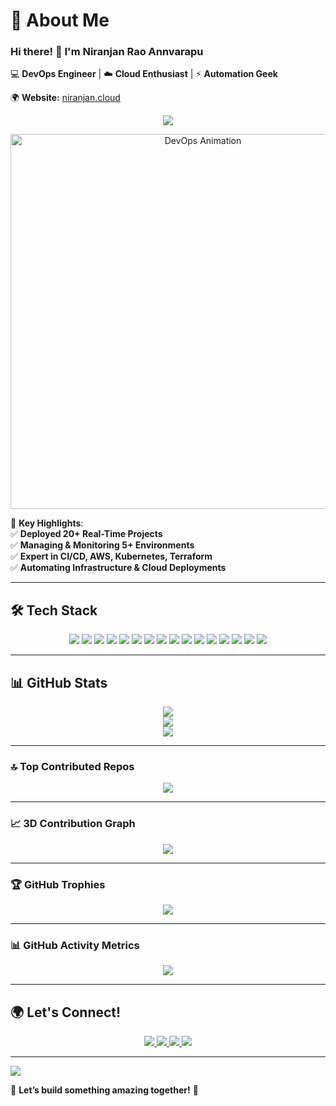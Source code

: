 # 🚀 **About Me**  
### Hi there! 👋 I'm **Niranjan Rao Annvarapu**  
💻 **DevOps Engineer** | ☁️ **Cloud Enthusiast** | ⚡ **Automation Geek**  

🌍 **Website:** [niranjan.cloud](https://niranjan.cloud)  

<p align="center">
  <img src="https://readme-typing-svg.herokuapp.com?font=Fira+Code&size=22&duration=2500&pause=2000&color=0FF7F7&center=true&vCenter=true&multiline=true&width=700&height=70&lines=Hi+there!+I'm+Niranjan+🚀;DevOps+Engineer+%7C+Cloud+Enthusiast+%7C+Automation+Geek;I+Build+Scalable+CI%2FCD+Pipelines+%26+Optimize+Cloud+Infrastructure" />
</p>

<div align="center">  
  <img src="https://camo.githubusercontent.com/d1e9733ec79822bcadf8b9a1035840ee511e2f022fe9f652cc163db23dc171d3/68747470733a2f2f6d656469612e67697068792e636f6d2f6d656469612f53576f536b4e36447854737a71494b4571762f67697068792e676966" width="600" alt="DevOps Animation" />  
</div>  

🚀 **Key Highlights**:  
✅ **Deployed 20+ Real-Time Projects**  
✅ **Managing & Monitoring 5+ Environments**  
✅ **Expert in CI/CD, AWS, Kubernetes, Terraform**  
✅ **Automating Infrastructure & Cloud Deployments**  

---

## 🛠️ **Tech Stack**  

<p align="center">
  <img src="https://img.shields.io/badge/AWS-%23FF9900.svg?style=for-the-badge&logo=amazon-aws&logoColor=white" />
  <img src="https://img.shields.io/badge/Docker-%230db7ed.svg?style=for-the-badge&logo=docker&logoColor=white" />
  <img src="https://img.shields.io/badge/Kubernetes-%23326ce5.svg?style=for-the-badge&logo=kubernetes&logoColor=white" />
  <img src="https://img.shields.io/badge/Terraform-%235835CC.svg?style=for-the-badge&logo=terraform&logoColor=white" />
  <img src="https://img.shields.io/badge/Jenkins-%232C5263.svg?style=for-the-badge&logo=jenkins&logoColor=white" />
  <img src="https://img.shields.io/badge/Git-%23F05033.svg?style=for-the-badge&logo=git&logoColor=white" />
  <img src="https://img.shields.io/badge/GitHub-%23121011.svg?style=for-the-badge&logo=github&logoColor=white" />
  <img src="https://img.shields.io/badge/GitLab-%23181717.svg?style=for-the-badge&logo=gitlab&logoColor=white" />
  <img src="https://img.shields.io/badge/Linux-FCC624?style=for-the-badge&logo=linux&logoColor=black" />
  <img src="https://img.shields.io/badge/Python-3670A0?style=for-the-badge&logo=python&logoColor=ffdd54" />
  <img src="https://img.shields.io/badge/Prometheus-E6522C?style=for-the-badge&logo=Prometheus&logoColor=white" />
  <img src="https://img.shields.io/badge/Grafana-%23F46800.svg?style=for-the-badge&logo=grafana&logoColor=white" />
  <img src="https://img.shields.io/badge/PostgreSQL-%23316192.svg?style=for-the-badge&logo=postgresql&logoColor=white" />
  <img src="https://img.shields.io/badge/Ansible-%23EE0000.svg?style=for-the-badge&logo=ansible&logoColor=white" />
  <img src="https://img.shields.io/badge/Maven-C71A36?style=for-the-badge&logo=apache-maven&logoColor=white" />
  <img src="https://img.shields.io/badge/Nginx-%23009639.svg?style=for-the-badge&logo=nginx&logoColor=white" />
</p>

---

## 📊 **GitHub Stats**  

<p align="center">
  <img src="https://github-readme-stats.vercel.app/api?username=niranjan-46&theme=tokyonight&hide_border=false&include_all_commits=true&count_private=true" />
  <br>
  <img src="https://github-readme-streak-stats.herokuapp.com/?user=niranjan-46&theme=tokyonight&hide_border=false" />
  <br>
  <img src="https://github-readme-stats.vercel.app/api/top-langs/?username=niranjan-46&theme=tokyonight&hide_border=false&include_all_commits=true&count_private=true&layout=compact" />
</p>

---

### 🔝 **Top Contributed Repos**  
<p align="center">
  <img src="https://github-contributor-stats.vercel.app/api?username=niranjan-46&limit=5&theme=tokyonight&combine_all_yearly_contributions=true" />
</p>

---

### 📈 **3D Contribution Graph**  
<p align="center">  
  <img src="https://github.com/Niranjan-46/Niranjan-46/blob/main/profile-3d-contrib/profile-night-rainbow.svg" />  
</p>

---

### 🏆 **GitHub Trophies**  
<p align="center">  
  <img src="https://github-profile-trophy.vercel.app/?username=niranjan-46&theme=radical&no-frame=false&no-bg=false&margin-w=4" />
</p>

---

### 📊 **GitHub Activity Metrics**  
<p align="center">  
  <img src="https://metrics.lecoq.io/niranjan-46?template=classic&isocalendar=1&languages=1&stars=1&followup=1&introduction=1&repositories=1&activity=1&achievements=1&notable=1&lines=1&isocalendar.duration=half-year&achievements.threshold=C&repositories.affiliations=owner&repositories.featured=niranjan-46/devops-tools&repositories.pinned=1&repositories.repositories=1&repositories.sort=stars&stars.limit=4&config.timezone=Asia%2FKolkata" />
</p>

---

## 🌍 **Let's Connect!**  
<p align="center">
  <a href="https://niranjan.cloud">
    <img src="https://img.shields.io/badge/Website-%23000000.svg?style=for-the-badge&logo=firefox&logoColor=white" />
  </a>
  <a href="http://www.linkedin.com/in/niranjan-rao-annavarapu">
    <img src="https://img.shields.io/badge/LinkedIn-%230077B5.svg?style=for-the-badge&logo=linkedin&logoColor=white" />
  </a>
  <a href="https://x.com/niranjanan28651">
    <img src="https://img.shields.io/badge/X-%231DA1F2.svg?style=for-the-badge&logo=twitter&logoColor=white" />
  </a>
  <a href="mailto:niranjancloud9@gmail.com">
    <img src="https://img.shields.io/badge/Email-%23D14836.svg?style=for-the-badge&logo=gmail&logoColor=white" />
  </a>
</p>

---

[![](https://visitcount.itsvg.in/api?id=niranjan-46&icon=0&color=0)](https://visitcount.itsvg.in)

🚀 **Let’s build something amazing together!** 🎯  
